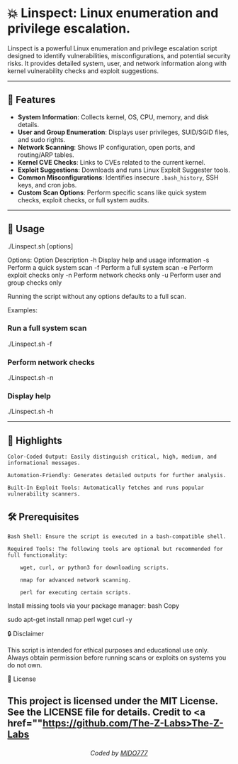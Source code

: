 # 💥 Linspect: Linux enumeration and privilege escalation.

Linspect is a powerful Linux enumeration and privilege escalation script designed to identify vulnerabilities, misconfigurations, and potential security risks. It provides detailed system, user, and network information along with kernel vulnerability checks and exploit suggestions.

---

## 🚀 Features

- **System Information**: Collects kernel, OS, CPU, memory, and disk details.
- **User and Group Enumeration**: Displays user privileges, SUID/SGID files, and sudo rights.
- **Network Scanning**: Shows IP configuration, open ports, and routing/ARP tables.
- **Kernel CVE Checks**: Links to CVEs related to the current kernel.
- **Exploit Suggestions**: Downloads and runs Linux Exploit Suggester tools.
- **Common Misconfigurations**: Identifies insecure `.bash_history`, SSH keys, and cron jobs.
- **Custom Scan Options**: Perform specific scans like quick system checks, exploit checks, or full system audits.

---

## 📜 Usage

./Linspect.sh [options]

Options:
Option	Description
-h	Display help and usage information
-s	Perform a quick system scan
-f	Perform a full system scan
-e	Perform exploit checks only
-n	Perform network checks only
-u	Perform user and group checks only

Running the script without any options defaults to a full scan.


Examples:
### Run a full system scan
./Linspect.sh -f

### Perform network checks
./Linspect.sh -n

### Display help
./Linspect.sh -h

---

## 🌟 Highlights

    Color-Coded Output: Easily distinguish critical, high, medium, and informational messages.

    Automation-Friendly: Generates detailed outputs for further analysis.

    Built-In Exploit Tools: Automatically fetches and runs popular vulnerability scanners.

## 🛠 Prerequisites

    Bash Shell: Ensure the script is executed in a bash-compatible shell.

    Required Tools: The following tools are optional but recommended for full functionality:

        wget, curl, or python3 for downloading scripts.

        nmap for advanced network scanning.

        perl for executing certain scripts.

Install missing tools via your package manager:
bash
Copy

sudo apt-get install nmap perl wget curl -y

🔒 Disclaimer

This script is intended for ethical purposes and educational use only. Always obtain permission before running scans or exploits on systems you do not own.

📃 License

This project is licensed under the MIT License. See the LICENSE file for details.
Credit to <a href=""https://github.com/The-Z-Labs>The-Z-Labs</a> </p>
---

*<p align="center"> Coded by <a href="https://github.com/Midohajhouj">MIDO777</a> </p>*
